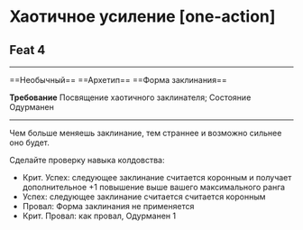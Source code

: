 # Хаотичное усиление [one-action]
## Feat 4

---

==Необычный== ==Архетип== ==Форма заклинания==

**Требование** Посвящение хаотичного заклинателя; Состояние Одурманен

---

Чем больше меняешь заклинание, тем страннее и возможно сильнее оно будет.

Сделайте проверку навыка колдовства:
- Крит. Успех: следующее заклинание считается коронным и получает дополнительное +1 повышение выше вашего максимального ранга 
- Успех: следующее заклинание считается считается коронным
- Провал: Форма заклинания не применяется
- Крит. Провал: как провал, Одурманен 1